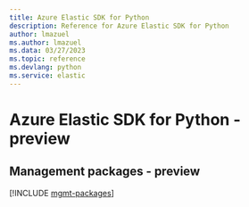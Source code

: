 ```yaml
---
title: Azure Elastic SDK for Python
description: Reference for Azure Elastic SDK for Python
author: lmazuel
ms.author: lmazuel
ms.data: 03/27/2023
ms.topic: reference
ms.devlang: python
ms.service: elastic
---
```

# Azure Elastic SDK for Python - preview

## Management packages - preview
[!INCLUDE [mgmt-packages](elastic-mgmt-index.md)]